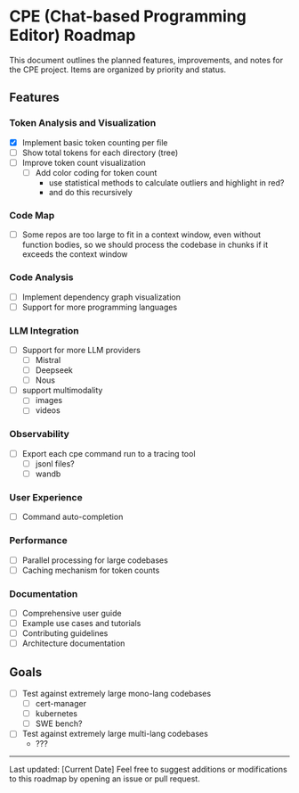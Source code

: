 # CPE (Chat-based Programming Editor) Roadmap

This document outlines the planned features, improvements, and notes for the CPE project. Items are organized by priority and status.

## Features

### Token Analysis and Visualization
- [x] Implement basic token counting per file
- [ ] Show total tokens for each directory (tree)
- [ ] Improve token count visualization
  - [ ] Add color coding for token count
    - use statistical methods to calculate outliers and highlight in red?
    - and do this recursively

### Code Map
- [ ] Some repos are too large to fit in a context window, even without function bodies, so we should process the codebase in chunks if it exceeds the context window

### Code Analysis
- [ ] Implement dependency graph visualization
- [ ] Support for more programming languages

### LLM Integration
- [ ] Support for more LLM providers
  - [ ] Mistral
  - [ ] Deepseek
  - [ ] Nous
- [ ] support multimodality
  - [ ] images
  - [ ] videos

### Observability
- [ ] Export each cpe command run to a tracing tool
  - [ ] jsonl files?
  - [ ] wandb

### User Experience
- [ ] Command auto-completion

### Performance
- [ ] Parallel processing for large codebases
- [ ] Caching mechanism for token counts

### Documentation
- [ ] Comprehensive user guide
- [ ] Example use cases and tutorials
- [ ] Contributing guidelines
- [ ] Architecture documentation

## Goals

- [ ] Test against extremely large mono-lang codebases
  - [ ] cert-manager
  - [ ] kubernetes
  - [ ] SWE bench?
- [ ] Test against extremely large multi-lang codebases
  - ???
---

Last updated: [Current Date]
Feel free to suggest additions or modifications to this roadmap by opening an issue or pull request.